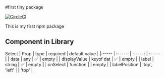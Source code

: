 #first tiny package

[![CircleCI](https://dl.circleci.com/status-badge/img/circleci/JJpovTbanmWMdSwAsDwWPe/EivDNwEq8NHNM5GUNUftRC/tree/master.svg?style=svg)](https://dl.circleci.com/status-badge/redirect/circleci/JJpovTbanmWMdSwAsDwWPe/EivDNwEq8NHNM5GUNUftRC/tree/master)

This is my first npm package

## Component in Library

Select
| Prop | type | required | default value |
|:----- | :-----: | :-----: | :----- |
| data | any | ✅ | empty |
| displayValue | keyof dat | ✅ | empty |
| label | string | ✅ | empty |
| onSelect | function | | empty |
| labelPosition | 'top', 'left' | | 'top' |
